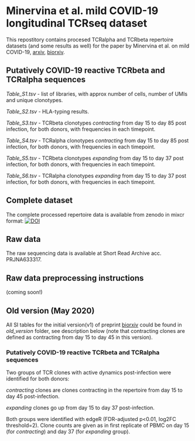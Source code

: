 # Minervina et al. mild COVID-19 longitudinal TCRseq dataset
This repostitory contains procesed TCRalpha and TCRbeta repertoire datasets (and some results as well) for the paper by Minervina et al. on mild COVID-19,  [arxiv](https://arxiv.org/abs/2005.08290), [biorxiv](https://www.biorxiv.org/content/10.1101/2020.05.18.100545v3).
## Putatively COVID-19 reactive TCRbeta and TCRalpha sequences

_Table_S1.tsv_ - list of libraries, with approx number of cells, number of UMIs and unique clonotypes. 

_Table_S2.tsv_ - HLA-typing results.

_Table_S3.tsv_ - TCRbeta clonotypes _contracting_ from day 15 to day 85 post infection, for both donors, with frequencies in each timepoint.

_Table_S4.tsv_ - TCRalpha clonotypes _contracting_ from day 15 to day 85 post infection, for both donors, with frequencies in each timepoint.

_Table_S5.tsv_ - TCRbeta clonotypes _expanding_ from day 15 to day 37 post infection, for both donors, with frequencies in each timepoint.

_Table_S6.tsv_ -  TCRalpha clonotypes _expanding_ from day 15 to day 37 post infection, for both donors, with frequencies in each timepoint.

## Complete dataset
The complete processed repertoire data is available from zenodo in mixcr format:
[![DOI](https://zenodo.org/badge/DOI/10.5281/zenodo.3835955.svg)](https://doi.org/10.5281/zenodo.3835955)

## Raw data
The raw sequencing data is available at Short Read Archive acc. PRJNA633317.

## Raw data preprocessing instructions
(coming soon!)

## Old version (May 2020)

All SI tables for the initial version(v1) of preprint [biorxiv](https://www.biorxiv.org/content/10.1101/2020.05.18.100545v1) could be found in _old_version_ folder, see description below (note that contracting clones are defined as contracting from day 15 to day 45 in this version). 

### Putatively COVID-19 reactive TCRbeta and TCRalpha sequences
Two groups of TCR clones with active dynamics post-infection were identified for both donors: 

_contracting_ clones are clones contracting in the repertoire from day 15 to day 45 post-infection. 

_expanding_ clones go up from day 15 to day 37 post-infection. 

Both groups were identified with edgeR (FDR-adjusted p<0.01, log2FC threshold=2). Clone counts are given as in first replicate of PBMC on day 15 (for _contracting_) and day 37 (for _expanding_ group).
